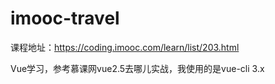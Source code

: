 # imooc-travel

课程地址：https://coding.imooc.com/learn/list/203.html

Vue学习，参考慕课网vue2.5去哪儿实战，我使用的是vue-cli 3.x
